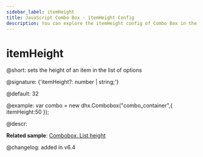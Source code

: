 ```yaml
---
sidebar_label: itemHeight
title: JavaScript Combo Box - itemHeight Config 
description: You can explore the itemHeight config of Combo Box in the documentation of the DHTMLX JavaScript UI library. Browse developer guides and API reference, try out code examples and live demos, and download a free 30-day evaluation version of DHTMLX Suite 7.
---
```


# itemHeight

@short: sets the height of an item in the list of options

@signature: {'itemHeight?: number | string;'}

@default: 32

@example:
var combo = new dhx.Combobox("combo_container",{
    itemHeight:50
});

@descr:

**Related sample**: [Combobox. List height](https://snippet.dhtmlx.com/vilg4l7w)

@changelog: added in v6.4

[comment]: # (@related: combobox/how_to_start.md#initialize-combobox combobox/configuration.md#height-of-list-of-options-and-its-items)
